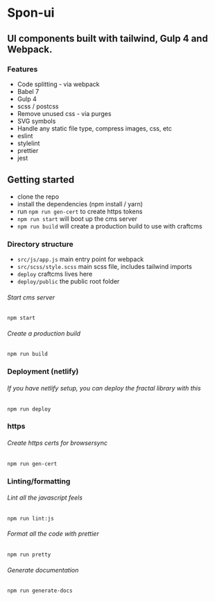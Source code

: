 # Spon-ui

## UI components built with tailwind, Gulp 4 and Webpack.

### Features

- Code splitting - via webpack
- Babel 7
- Gulp 4
- scss / postcss
- Remove unused css - via purges
- SVG symbols
- Handle any static file type, compress images, css, etc
- eslint
- stylelint
- prettier
- jest

## Getting started

- clone the repo
- install the dependencies (npm install / yarn)
- run `npm run gen-cert` to create https tokens
- `npm run start` will boot up the cms server
- `npm run build` will create a production build to use with craftcms

### Directory structure

- `src/js/app.js` main entry point for webpack
- `src/scss/style.scss` main scss file, includes tailwind imports
- `deploy` craftcms lives here
- `deploy/public` the public root folder

###### Start cms server

`npm start`

###### Create a production build

`npm run build`

### Deployment (netlify)

###### If you have netlify setup, you can deploy the fractal library with this

`npm run deploy`

### https

###### Create https certs for browsersync

`npm run gen-cert`

### Linting/formatting

###### Lint all the javascript feels

`npm run lint:js`

###### Format all the code with prettier

`npm run pretty`

###### Generate documentation

`npm run generate-docs`
